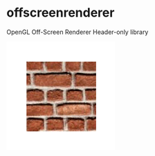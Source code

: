 # offscreenrenderer
OpenGL Off-Screen Renderer Header-only library


![alt text](https://raw.githubusercontent.com/rbellek/offscreenrenderer/master/doc/img/imageloop2.gif)
